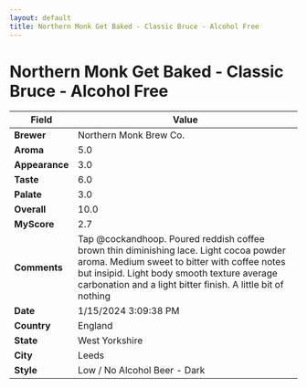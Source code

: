 ```yaml
---
layout: default
title: Northern Monk Get Baked - Classic Bruce - Alcohol Free
---
```


# Northern Monk Get Baked - Classic Bruce - Alcohol Free

| Field         | Value                                                                                                   |
|---------------|---------------------------------------------------------------------------------------------------------|
| **Brewer**    | Northern Monk Brew Co.                                                                                        |
| **Aroma**     | 5.0                                                                                         |
| **Appearance**| 3.0                                                                                    |
| **Taste**     | 6.0                                                                                         |
| **Palate**    | 3.0                                                                                        |
| **Overall**   | 10.0                                                                                       |
| **MyScore**   | 2.7                                                                                       |
| **Comments**  | Tap @cockandhoop. Poured reddish coffee brown thin diminishing lace. Light cocoa powder aroma. Medium sweet to bitter with coffee notes but insipid. Light body smooth texture average carbonation and a light bitter finish. A little bit of nothing                                                                                       |
| **Date**      | 1/15/2024 3:09:38 PM                                                                                          |
| **Country**   | England                                                                                       |
| **State**     | West Yorkshire                                                                                         |
| **City**      | Leeds                                                                                          |
| **Style**     | Low / No Alcohol Beer - Dark                                                                                         |

